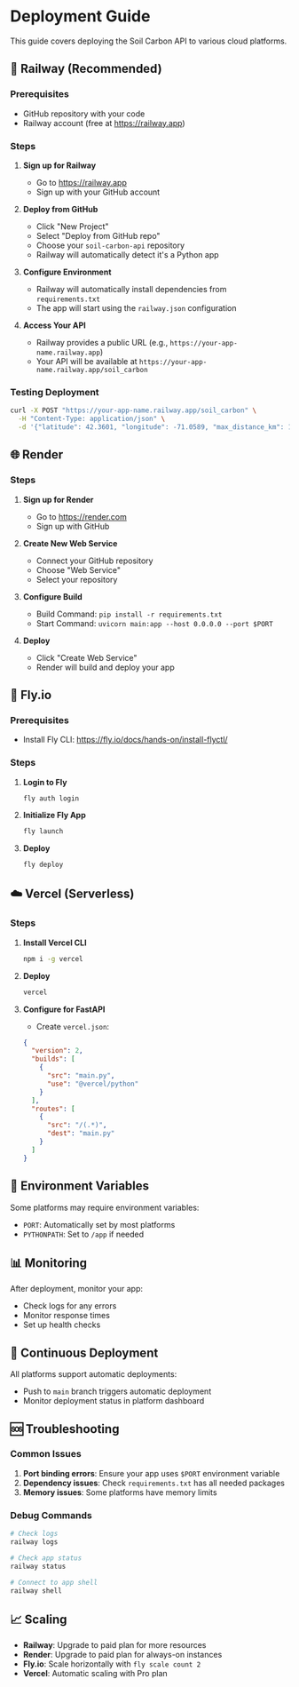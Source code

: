 # Deployment Guide

This guide covers deploying the Soil Carbon API to various cloud platforms.

## 🚀 Railway (Recommended)

### Prerequisites
- GitHub repository with your code
- Railway account (free at https://railway.app)

### Steps
1. **Sign up for Railway**
   - Go to https://railway.app
   - Sign up with your GitHub account

2. **Deploy from GitHub**
   - Click "New Project"
   - Select "Deploy from GitHub repo"
   - Choose your `soil-carbon-api` repository
   - Railway will automatically detect it's a Python app

3. **Configure Environment**
   - Railway will automatically install dependencies from `requirements.txt`
   - The app will start using the `railway.json` configuration

4. **Access Your API**
   - Railway provides a public URL (e.g., `https://your-app-name.railway.app`)
   - Your API will be available at `https://your-app-name.railway.app/soil_carbon`

### Testing Deployment
```bash
curl -X POST "https://your-app-name.railway.app/soil_carbon" \
  -H "Content-Type: application/json" \
  -d '{"latitude": 42.3601, "longitude": -71.0589, "max_distance_km": 10.0}'
```

## 🌐 Render

### Steps
1. **Sign up for Render**
   - Go to https://render.com
   - Sign up with GitHub

2. **Create New Web Service**
   - Connect your GitHub repository
   - Choose "Web Service"
   - Select your repository

3. **Configure Build**
   - Build Command: `pip install -r requirements.txt`
   - Start Command: `uvicorn main:app --host 0.0.0.0 --port $PORT`

4. **Deploy**
   - Click "Create Web Service"
   - Render will build and deploy your app

## 🐳 Fly.io

### Prerequisites
- Install Fly CLI: https://fly.io/docs/hands-on/install-flyctl/

### Steps
1. **Login to Fly**
   ```bash
   fly auth login
   ```

2. **Initialize Fly App**
   ```bash
   fly launch
   ```

3. **Deploy**
   ```bash
   fly deploy
   ```

## ☁️ Vercel (Serverless)

### Steps
1. **Install Vercel CLI**
   ```bash
   npm i -g vercel
   ```

2. **Deploy**
   ```bash
   vercel
   ```

3. **Configure for FastAPI**
   - Create `vercel.json`:
   ```json
   {
     "version": 2,
     "builds": [
       {
         "src": "main.py",
         "use": "@vercel/python"
       }
     ],
     "routes": [
       {
         "src": "/(.*)",
         "dest": "main.py"
       }
     ]
   }
   ```

## 🔧 Environment Variables

Some platforms may require environment variables:

- `PORT`: Automatically set by most platforms
- `PYTHONPATH`: Set to `/app` if needed

## 📊 Monitoring

After deployment, monitor your app:
- Check logs for any errors
- Monitor response times
- Set up health checks

## 🔄 Continuous Deployment

All platforms support automatic deployments:
- Push to `main` branch triggers automatic deployment
- Monitor deployment status in platform dashboard

## 🆘 Troubleshooting

### Common Issues
1. **Port binding errors**: Ensure your app uses `$PORT` environment variable
2. **Dependency issues**: Check `requirements.txt` has all needed packages
3. **Memory issues**: Some platforms have memory limits

### Debug Commands
```bash
# Check logs
railway logs

# Check app status
railway status

# Connect to app shell
railway shell
```

## 📈 Scaling

- **Railway**: Upgrade to paid plan for more resources
- **Render**: Upgrade to paid plan for always-on instances
- **Fly.io**: Scale horizontally with `fly scale count 2`
- **Vercel**: Automatic scaling with Pro plan
